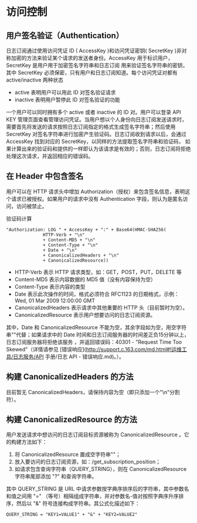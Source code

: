 # 访问控制

## 用户签名验证（Authentication）

日志订阅通过使用访问凭证 ID ( AccessKey )和访问凭证密钥( SecretKey )非对称加密的方法来验证某个请求的发送者身份。AccessKey 用于标识用户，SecretKey 是用户用于加密签名字符串和日志订阅 用来验证签名字符串的密钥，其中 SecretKey 必须保密，只有用户和日志订阅知道。每个访问凭证对都有 active/inactive 两种状态

* active 表明用户可以用此 ID 对签名验证请求
* inactive 表明用户暂停此 ID 对签名验证的功能

一个用户可以同时拥有多个 active 或者 inactive 的 ID 对。用户可以登录 API KEY 管理页面查看管理访问凭证。当用户想以个人身份向日志订阅发送请求时，需要首先将发送的请求按照日志订阅指定的格式生成签名字符串；然后使用 SecretKey 对签名字符串进行加密产生验证码。日志订阅收到请求以后，会通过 AccessKey 找到对应的 SecretKey，以同样的方法提取签名字符串和验证码， 如果计算出来的验证码和提供的一样即认为该请求是有效的；否则，日志订阅将拒绝处理这次请求，并返回相应的错误码。

## 在 Header 中包含签名

用户可以在 HTTP 请求头中增加 Authorization（授权）来包含签名信息，表明这个请求已被授权。如果用户的请求中没有 Authentication 字段，则认为是匿名访问，访问被禁止。

验证码计算

    "Authorization: LOG " + AccessKey + ":" + Base64(HMAC-SHA256(
                  HTTP-Verb + "\n"  
                  + Content-MD5 + "\n"  
                  + Content-Type + "\n"  
                  + Date + "\n"  
                  + CanonicalizedHeaders + "\n"  
                  + CanonicalizedResource))

* HTTP-Verb 表示 HTTP 请求类型，如：GET，POST，PUT，DELETE 等
* Content-MD5 表示内容数据的 MD5 值（没有内容保持为空）
* Content-Type 表示内容的类型
* Date 表示此次操作的时间，格式必须符合 RFC1123 的日期格式，示例：Wed, 01 Mar 2009 12:00:00 GMT
* CanonicalizedHeaders 表示请求中其他重要的 HTTP 头（目前暂时为空）。
* CanonicalizedResource 表示用户想要访问的日志订阅资源。

其中，Date 和 CanonicalizedResource 不能为空，其余字段如为空，用空字符串""代替；如果请求中的 Date 时间和日志订阅服务器的时间差正负15分钟以上，日志订阅服务器将拒绝该服务 ，并返回错误码：40301 - "Request Time Too Skewed"（详情请参见 [错误响应](http://support.c.163.com/md.html#!运维工具/日志服务/API 手册/日志 API - 错误响应.md)。）。

## 构建 CanonicalizedHeaders 的方法

目前暂无 CanonicalizedHeaders，请保持内容为空（即只添加一个"\n"分割符）。

## 构建 CanonicalizedResource 的方法

用户发送请求中想访问的日志订阅目标资源被称为 CanonicalizedResource 。它的构建方法如下：

1. 将 CanonicalizedResource 置成空字符串""；
2. 放入要访问的日志订阅资源，如：/get_subscription_position；
3. 如请求包含查询字符串（QUERY_STRING），则在 CanonicalizedResource 字符串尾部添加 "?" 和查询字符串。

其中 QUERY_STRING 是 URL 中请求参数按字典序排序后的字符串，其中参数名和值之间用 "=" （等号）相隔组成字符串，并对参数名-值对按照字典序升序排序，然后以 "&" 符号连接构成字符串。其公式化描述如下：

    QUERY_STRING = "KEY1=VALUE1" + "&" + "KEY2=VALUE2"